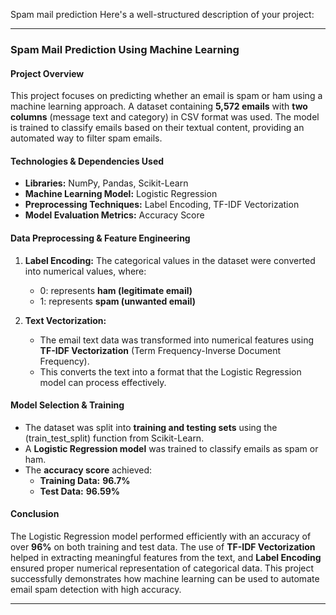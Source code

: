 Spam mail prediction
Here's a well-structured description of your project:  

---

### **Spam Mail Prediction Using Machine Learning**  

#### **Project Overview**  
This project focuses on predicting whether an email is spam or ham using a machine learning approach. A dataset containing **5,572 emails** with **two columns** (message text and category) in CSV format was used. The model is trained to classify emails based on their textual content, providing an automated way to filter spam emails.  

#### **Technologies & Dependencies Used**  
- **Libraries:** NumPy, Pandas, Scikit-Learn  
- **Machine Learning Model:** Logistic Regression  
- **Preprocessing Techniques:** Label Encoding, TF-IDF Vectorization  
- **Model Evaluation Metrics:** Accuracy Score  

#### **Data Preprocessing & Feature Engineering**  
1. **Label Encoding:** The categorical values in the dataset were converted into numerical values, where:
   - 0: represents **ham (legitimate email)**
   - 1: represents **spam (unwanted email)**  

2. **Text Vectorization:**  
   - The email text data was transformed into numerical features using **TF-IDF Vectorization** (Term Frequency-Inverse Document Frequency).  
   - This converts the text into a format that the Logistic Regression model can process effectively.  

#### **Model Selection & Training**  
- The dataset was split into **training and testing sets** using the (train_test_split) function from Scikit-Learn.  
- A **Logistic Regression model** was trained to classify emails as spam or ham.  
- The **accuracy score** achieved:  
  - **Training Data:** **96.7%**  
  - **Test Data:** **96.59%**  

#### **Conclusion**  
The Logistic Regression model performed efficiently with an accuracy of over **96%** on both training and test data. The use of **TF-IDF Vectorization** helped in extracting meaningful features from the text, and **Label Encoding** ensured proper numerical representation of categorical data. This project successfully demonstrates how machine learning can be used to automate email spam detection with high accuracy.  

---

